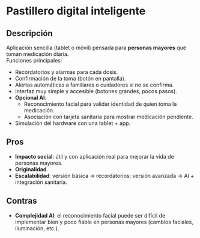 # Pastillero digital inteligente

## Descripción
Aplicación sencilla (tablet o móvil) pensada para **personas mayores** que toman medicación diaria.  
Funciones principales:  
- Recordatorios y alarmas para cada dosis.  
- Confirmación de la toma (botón en pantalla).  
- Alertas automáticas a familiares o cuidadores si no se confirma.  
- Interfaz muy simple y accesible (botones grandes, pocos pasos).  
- **Opcional AI**:  
  - Reconocimiento facial para validar identidad de quien toma la medicación.  
  - Asociación con tarjeta sanitaria para mostrar medicación pendiente.  
- Simulación del hardware con una tablet + app.  

## Pros
- **Impacto social**: útil y con aplicación real para mejorar la vida de personas mayores.  
- **Originalidad**.  
- **Escalabilidad**: versión básica → recordatorios; versión avanzada → AI + integración sanitaria.  

## Contras
- **Complejidad AI**: el reconocimiento facial puede ser difícil de implementar bien y poco fiable en personas mayores (cambios faciales, iluminación, etc.).  
